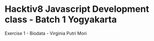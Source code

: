 # Hacktiv8 Javascript Development class - Batch 1 Yogyakarta
Exercise 1 - Biodata - Virginia Putri Mori
